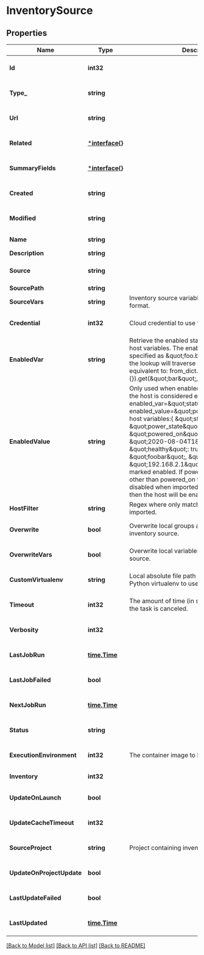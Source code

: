 # InventorySource

## Properties
Name | Type | Description | Notes
------------ | ------------- | ------------- | -------------
**Id** | **int32** |  | [optional] [default to null]
**Type_** | **string** |  | [optional] [default to null]
**Url** | **string** |  | [optional] [default to null]
**Related** | [***interface{}**](interface{}.md) |  | [optional] [default to null]
**SummaryFields** | [***interface{}**](interface{}.md) |  | [optional] [default to null]
**Created** | **string** |  | [optional] [default to null]
**Modified** | **string** |  | [optional] [default to null]
**Name** | **string** |  | [default to null]
**Description** | **string** |  | [optional] 
**Source** | **string** |  | [optional] [default to null]
**SourcePath** | **string** |  | [optional] 
**SourceVars** | **string** | Inventory source variables in YAML or JSON format. | [optional] 
**Credential** | **int32** | Cloud credential to use for inventory updates. | [optional] [default to null]
**EnabledVar** | **string** | Retrieve the enabled state from the given dict of host variables. The enabled variable may be specified as \&quot;foo.bar\&quot;, in which case the lookup will traverse into nested dicts, equivalent to: from_dict.get(\&quot;foo\&quot;, {}).get(\&quot;bar\&quot;, default) | [optional] 
**EnabledValue** | **string** | Only used when enabled_var is set. Value when the host is considered enabled. For example if enabled_var&#x3D;\&quot;status.power_state\&quot;and enabled_value&#x3D;\&quot;powered_on\&quot; with host variables:{   \&quot;status\&quot;: {     \&quot;power_state\&quot;: \&quot;powered_on\&quot;,     \&quot;created\&quot;: \&quot;2020-08-04T18:13:04+00:00\&quot;,     \&quot;healthy\&quot;: true    },    \&quot;name\&quot;: \&quot;foobar\&quot;,    \&quot;ip_address\&quot;: \&quot;192.168.2.1\&quot;}The host would be marked enabled. If power_state where any value other than powered_on then the host would be disabled when imported. If the key is not found then the host will be enabled | [optional] 
**HostFilter** | **string** | Regex where only matching hosts will be imported. | [optional] 
**Overwrite** | **bool** | Overwrite local groups and hosts from remote inventory source. | [optional] [default to false]
**OverwriteVars** | **bool** | Overwrite local variables from remote inventory source. | [optional] [default to false]
**CustomVirtualenv** | **string** | Local absolute file path containing a custom Python virtualenv to use | [optional] [default to null]
**Timeout** | **int32** | The amount of time (in seconds) to run before the task is canceled. | [optional] [default to null]
**Verbosity** | **int32** |  | [optional] [default to null]
**LastJobRun** | [**time.Time**](time.Time.md) |  | [optional] [default to null]
**LastJobFailed** | **bool** |  | [optional] [default to null]
**NextJobRun** | [**time.Time**](time.Time.md) |  | [optional] [default to null]
**Status** | **string** |  | [optional] [default to null]
**ExecutionEnvironment** | **int32** | The container image to be used for execution. | [optional] [default to null]
**Inventory** | **int32** |  | [default to null]
**UpdateOnLaunch** | **bool** |  | [optional] [default to false]
**UpdateCacheTimeout** | **int32** |  | [optional] [default to null]
**SourceProject** | **string** | Project containing inventory file used as source. | [optional] [default to null]
**UpdateOnProjectUpdate** | **bool** |  | [optional] [default to false]
**LastUpdateFailed** | **bool** |  | [optional] [default to null]
**LastUpdated** | [**time.Time**](time.Time.md) |  | [optional] [default to null]

[[Back to Model list]](../README.md#documentation-for-models) [[Back to API list]](../README.md#documentation-for-api-endpoints) [[Back to README]](../README.md)


